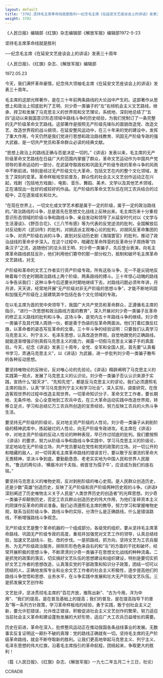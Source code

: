 ```yaml
---
layout: default
title: "3702.坚持毛主席革命线就是胜利──纪念毛主席《在延安文艺座谈会上的讲话》发表三十周年"
weight: 3702
---
```


《人民日报》编辑部《红旗》杂志编辑部《解放军报》编辑部1972-5-23

坚持毛主席革命线就是胜利

──纪念毛主席《在延安文艺座谈会上的讲话》发表三十周年

《人民日报》、《红旗》杂志、《解放军报》编辑部

1972.05.23

今天，我们满怀革命豪情，纪念伟大领袖毛主席《在延安文艺座谈会上的讲话》发表三十周年。

毛主席的这部光辉著作，是在三十年前两条路线的大论战中产生的。这部著作从思想上和政治上彻底批判了王明、刘少奇一类骗子的“左”右倾机会主义文艺路线，继承、捍卫和发展了马克思主义的世界观和文艺理论，系统地、深刻地总结了“五四”运动以来我国意识形态领域中路线斗争的历史经验，为我们党制订了一条完整的无产阶级革命文艺路线。这部著作是按照无产阶级先锋队的面貌改造党、改造文艺、改造世界观的战斗纲领，在延安整风运动中，在三十年来的党的建设中，发挥了重大作用，今天仍然是我们党进行思想和政治路线教育、巩固无产阶级专政的强大武器，是一切共产党员和革命群众必读的经典文献。

“思想上政治上的路线正确与否是决定一切的。”《讲话》发表以来，毛主席的无产阶级革命文艺路线在日益广大的范围内掌握了群众，革命文艺运动作为中国共产党领导的革命运动的一部分，在武装夺取政权和巩固无产阶级专政的革命斗争的风雨中不断前进。特别是经过无产阶级文化大革命，包括文艺在内的整个文化领域，发生了深刻的变革。革命样板戏空前普及，群众性的社会主义文艺创作运动正在兴起，戏剧（包括地方戏曲）、电影、音乐、舞蹈、美术、文学以及其他艺术领域，正在涌现出一批好的或较好的作品。无产阶级的革命文艺队伍在同工农兵结合的过程中，正在逐渐成长和壮大。

“在现在世界上，一切文化或文学艺术都是属于一定的阶级，属于一定的政治路线的。”政治路线的斗争，总是首先在思想文化战线上反映出来。毛主席历来十分重视意识形态领域的阶级斗争和路线斗争，亲自发动和领导了从延安时代对以《文学与生活漫谈》、《野百合花》、《三八节有感》等为代表的反党逆流的批判，全国解放后对反动影片《武训传》的批判，对胡适派主观唯心论的批判，对胡风反革命集团的斗争，对资产阶级右派的斗争，直到对反动历史剧《海瑞罢官》的批判，推动了政治战线的革命步步深入。在这个过程中，暗藏在革命阵营的反革命分子周扬等“四条汉子”之流，追随他们的总头目王明、刘少奇一类骗子，先后登台表演，向毛主席革命路线疯狂反扑，他们利用他们篡夺的那一部分权力，抵制和破坏毛主席革命文艺路线，对无

产阶级和革命的文艺工作者实行资产阶级专政。所有这些斗争，无一不是尖锐地反映着每个历史时期政治路线上两个阶级、两条路线的搏斗。三十年惊心动魄的路线斗争告诉我们：这种斗争今后还要长时期地继续下去，对路线问题必须年年讲，月月讲，天天讲，经常地开展“无产阶级对非无产阶级的思想斗争”，才能不断地巩固和加强无产阶级在上层建筑其中包括在各个文化领域的专政。

在以毛主席为首的党中央领导下，我国广大共产党员和革命群众，正遵循毛主席的指示，“进行一次思想和政治路线方面的教育”，深入开展对刘少奇一类骗子反革命的修正主义路线的批判和斗争。这场斗争，是党内五十年路线斗争的继续。刘少奇一类骗子及其代理人周扬一伙，都是善于伪装的反革命两面派。他们打着红旗反红旗，以革命者的姿态写反革命的文章。三十年斗争的经验证明：只要我们认真学习马克思主义、列宁主义、毛泽东思想，认真改造世界观，自觉地跟党的正确路线，就能逐渐增强识别真假马克思主义的能力，揭露一切假马克思主义骗子手的真面目。今天，纪念《讲话》发表三十周年，全党、全军和全国人民，首先要“认真看书学习，弄通马克思主义”，以《讲话》为武器，进一步批判刘少奇一类骗子散布的各种反动思想。

要坚持唯物论的反映论，反对唯心论的先验论。《讲话》精辟阐明了马克思主义的实践第一观点，发展了马克思主义的认识论。刘少奇一类骗子否认认识来源于实践，宣扬什么“超天才”、“先知先觉”，都是反马克思主义的谬论。我们必须遵照毛主席的指示，认真“学习马克思列宁主义和学习社会”，深入实际，调查研究，在改造客观世界的过程中改造主观世界。一切革命知识分子、革命文艺工作者，要长期地、无条件地、全心全意地到工农兵中去，在三大革命运动实践中改造世界观，转移立足点，学习和总结亿万工农兵所创造的宝贵经验，努力反映工农兵的火热斗争生活。

要坚持无产阶级的阶级论，反对地主资产阶级的人性论。刘少奇一类骗子从剥削阶级的精神武库中，拣起破烂的人性论，向无产阶级专政进攻。毛主席在《讲话》中，对地主资产阶级的反动人性论的种种表现，早已作过彻底的批判。我们要按照《讲话》的要求，努力从阶级斗争和路线斗争实践中，学习马克思主义的阶级论，坚定地站在无产阶级立场，共产党员要站在党性和党的政策的立场。对一切公开的和暗藏的敌人，对一切背离毛主席革命路线的错误言行，要以敢于反潮流的革命大无畏精神，坚决斗争到底。要勤勤恳恳、老老实实地为中国人民和世界人民服务。“鲁迅的两句诗，‘横眉冷对千夫指，俯首甘为孺子牛’，应该成为我们的座右铭。”

要坚持马克思主义的唯物史观，反对剥削阶级的唯心史观。是人民群众创造历史，还是少数“英雄”创造历史，反映了无产阶级和资产阶级两种历史观的斗争。《讲话》深刻阐述了历史唯物主义关于人民是“人类世界历史的创造者”的光辉思想。刘少奇一类骗子却颠倒历史，否定工农兵群众创造历史的伟大作用，为他们复碎资本主义的阴谋作反革命的舆论准备。我们必须遵照毛主席的教导，努力学习和掌握唯物史观，联系当前阶级斗争、路线斗争的实际，分清什么是正确路线，什么是错误路线，不断增强路线斗争观念。

无产阶级文艺是整个革命机器的一个组成部分。各级党的组织，要从坚持毛主席革命路线、巩固无产阶级专政的高度，重视并加强党对文艺工作的领导，认真总结经验，加速文艺战线斗、批、改的步伐。一是抓路线，抓方向，坚持文艺为工农兵服务、为无产阶级政治服务，排除形形色色来自右的和“左”的方面的干扰和破坏，经常开展积极的思想斗争，不断肃清刘少奇一类骗子在思想文化战线的种种流毒。二是抓党的政策的落实，切实搞好文艺队伍的思想建设和组织建设，特别是要切实抓好文艺工作者的思想改造，认真落实党的干部政策和知识分子政策，团结一切可以团结的人，正确地发挥专业和业余文艺工作者的社会主义积极性，逐步提高他们的路线斗争觉悟和思想、业务水平，在斗争实践中发展和壮大无产阶级文艺队伍。三是抓发展文艺创作和

文艺批评，坚决贯彻毛主席的“百花齐放，推陈出新”、“古为今用，洋为中用”、“我们的提高，是在普及基础上的提高；我们的普及，是在提高指导下的普及”等一系列方针政策，学习革命样板戏的经验，勇于实践，敢于创社会主义之新，要允许犯错误，允许改正错误，积极促进社会主义文艺创作的繁荣，努力适应当前社会主义革命和建设蓬勃发展的大好形势，适应广大工农兵日益增长的需要。

历史在前进，革命在深入，批修整风运动正在推动我国各条战线事业的发展。无数事实反复证明这一颠扑不破的真理：党的路线正确就有一切。坚持毛主席的无产阶级革命路线，就会不断夺取新的胜利。让我们更高地举起马克思主义、列宁主义、毛泽东思想的伟大红旗，沿着毛主席指引的革命航程，团结起来，争取更大的胜利！

（载《人民日报》、《红旗》杂志、《解放军报》一九七二年五月二十三日，社论）

CCRADB

